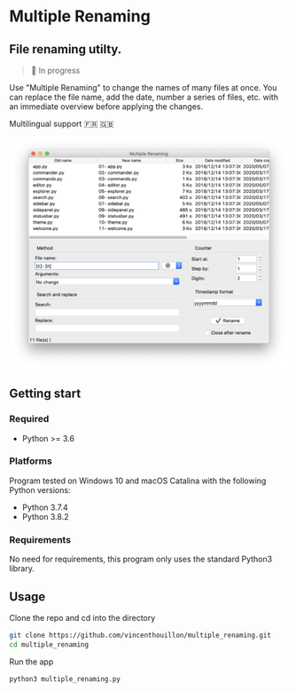 # Multiple Renaming

## File renaming utilty.

> :construction: In progress

Use "Multiple Renaming" to change the names of many files at once. You can replace the file name, add the date, number a series of files, etc. with an immediate overview before applying the changes.

Multilingual support :fr: :gb:

![Screenshot](img/screenshot.png)

## Getting start

### Required

- Python >= 3.6

### Platforms

Program tested on Windows 10 and macOS Catalina with the following Python versions:

- Python 3.7.4
- Python 3.8.2

### Requirements

No need for requirements, this program only uses the standard Python3 library.

## Usage

Clone the repo and cd into the directory

```bash
git clone https://github.com/vincenthouillon/multiple_renaming.git
cd multiple_renaming
```

Run the app

```bash
python3 multiple_renaming.py
```
